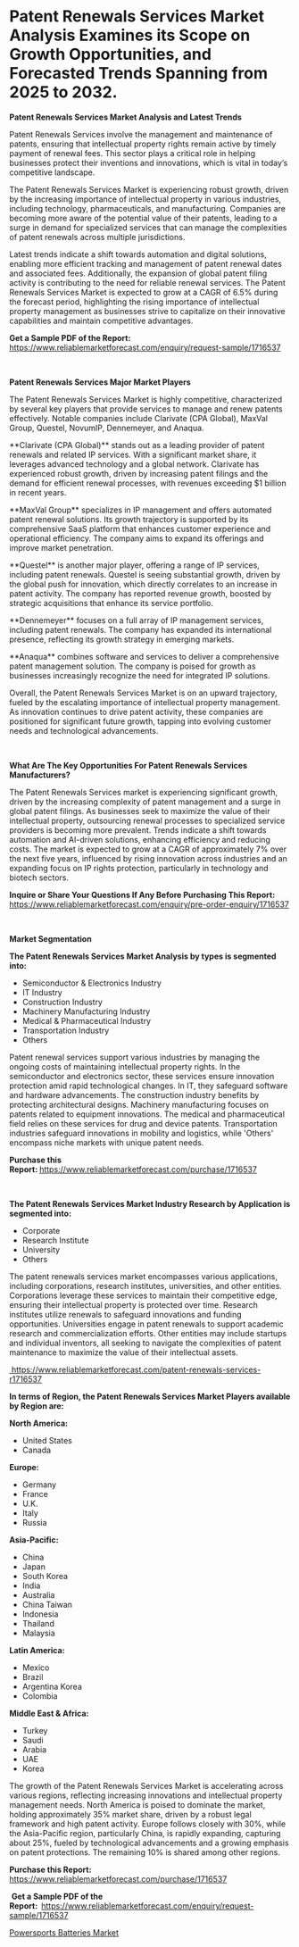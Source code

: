 <p><h1>Patent Renewals Services Market Analysis Examines its Scope on Growth Opportunities, and Forecasted Trends Spanning from 2025 to 2032.</h1></p><p><strong>Patent Renewals Services Market Analysis and Latest Trends</strong></p>
<p><p>Patent Renewals Services involve the management and maintenance of patents, ensuring that intellectual property rights remain active by timely payment of renewal fees. This sector plays a critical role in helping businesses protect their inventions and innovations, which is vital in today’s competitive landscape.</p><p>The Patent Renewals Services Market is experiencing robust growth, driven by the increasing importance of intellectual property in various industries, including technology, pharmaceuticals, and manufacturing. Companies are becoming more aware of the potential value of their patents, leading to a surge in demand for specialized services that can manage the complexities of patent renewals across multiple jurisdictions.</p><p>Latest trends indicate a shift towards automation and digital solutions, enabling more efficient tracking and management of patent renewal dates and associated fees. Additionally, the expansion of global patent filing activity is contributing to the need for reliable renewal services. The Patent Renewals Services Market is expected to grow at a CAGR of 6.5% during the forecast period, highlighting the rising importance of intellectual property management as businesses strive to capitalize on their innovative capabilities and maintain competitive advantages.</p></p>
<p><strong>Get a Sample PDF of the Report:&nbsp;</strong> <a href="https://www.reliablemarketforecast.com/enquiry/request-sample/1716537?utm_campaign=1108&utm_medium=2&utm_source=Github&utm_content=ia&utm_term=12012025&utm_id=patent-renewals-services">https://www.reliablemarketforecast.com/enquiry/request-sample/1716537</a></p>
<p>&nbsp;</p>
<p><strong>Patent Renewals Services Major Market Players</strong></p>
<p><p>The Patent Renewals Services Market is highly competitive, characterized by several key players that provide services to manage and renew patents effectively. Notable companies include Clarivate (CPA Global), MaxVal Group, Questel, NovumIP, Dennemeyer, and Anaqua.</p><p>**Clarivate (CPA Global)** stands out as a leading provider of patent renewals and related IP services. With a significant market share, it leverages advanced technology and a global network. Clarivate has experienced robust growth, driven by increasing patent filings and the demand for efficient renewal processes, with revenues exceeding $1 billion in recent years.</p><p>**MaxVal Group** specializes in IP management and offers automated patent renewal solutions. Its growth trajectory is supported by its comprehensive SaaS platform that enhances customer experience and operational efficiency. The company aims to expand its offerings and improve market penetration.</p><p>**Questel** is another major player, offering a range of IP services, including patent renewals. Questel is seeing substantial growth, driven by the global push for innovation, which directly correlates to an increase in patent activity. The company has reported revenue growth, boosted by strategic acquisitions that enhance its service portfolio.</p><p>**Dennemeyer** focuses on a full array of IP management services, including patent renewals. The company has expanded its international presence, reflecting its growth strategy in emerging markets.</p><p>**Anaqua** combines software and services to deliver a comprehensive patent management solution. The company is poised for growth as businesses increasingly recognize the need for integrated IP solutions.</p><p>Overall, the Patent Renewals Services Market is on an upward trajectory, fueled by the escalating importance of intellectual property management. As innovation continues to drive patent activity, these companies are positioned for significant future growth, tapping into evolving customer needs and technological advancements.</p></p>
<p>&nbsp;</p>
<p><strong>What Are The Key Opportunities For Patent Renewals Services Manufacturers?</strong></p>
<p><p>The Patent Renewals Services market is experiencing significant growth, driven by the increasing complexity of patent management and a surge in global patent filings. As businesses seek to maximize the value of their intellectual property, outsourcing renewal processes to specialized service providers is becoming more prevalent. Trends indicate a shift towards automation and AI-driven solutions, enhancing efficiency and reducing costs. The market is expected to grow at a CAGR of approximately 7% over the next five years, influenced by rising innovation across industries and an expanding focus on IP rights protection, particularly in technology and biotech sectors.</p></p>
<p><strong>Inquire or Share Your Questions If Any Before Purchasing This Report:</strong> <a href="https://www.reliablemarketforecast.com/enquiry/pre-order-enquiry/1716537?utm_campaign=1108&utm_medium=2&utm_source=Github&utm_content=ia&utm_term=12012025&utm_id=patent-renewals-services">https://www.reliablemarketforecast.com/enquiry/pre-order-enquiry/1716537</a></p>
<p>&nbsp;</p>
<p><strong>Market Segmentation</strong></p>
<p><strong>The Patent Renewals Services Market Analysis by types is segmented into:</strong></p>
<p><ul><li>Semiconductor & Electronics Industry</li><li>IT Industry</li><li>Construction Industry</li><li>Machinery Manufacturing Industry</li><li>Medical & Pharmaceutical Industry</li><li>Transportation Industry</li><li>Others</li></ul></p>
<p><p>Patent renewal services support various industries by managing the ongoing costs of maintaining intellectual property rights. In the semiconductor and electronics sector, these services ensure innovation protection amid rapid technological changes. In IT, they safeguard software and hardware advancements. The construction industry benefits by protecting architectural designs. Machinery manufacturing focuses on patents related to equipment innovations. The medical and pharmaceutical field relies on these services for drug and device patents. Transportation industries safeguard innovations in mobility and logistics, while 'Others' encompass niche markets with unique patent needs.</p></p>
<p><strong>Purchase this Report:&nbsp;</strong><a href="https://www.reliablemarketforecast.com/purchase/1716537?utm_campaign=1108&utm_medium=2&utm_source=Github&utm_content=ia&utm_term=12012025&utm_id=patent-renewals-services">https://www.reliablemarketforecast.com/purchase/1716537</a></p>
<p>&nbsp;</p>
<p><strong>The Patent Renewals Services Market Industry Research by Application is segmented into:</strong></p>
<p><ul><li>Corporate</li><li>Research Institute</li><li>University</li><li>Others</li></ul></p>
<p><p>The patent renewals services market encompasses various applications, including corporations, research institutes, universities, and other entities. Corporations leverage these services to maintain their competitive edge, ensuring their intellectual property is protected over time. Research institutes utilize renewals to safeguard innovations and funding opportunities. Universities engage in patent renewals to support academic research and commercialization efforts. Other entities may include startups and individual inventors, all seeking to navigate the complexities of patent maintenance to maximize the value of their intellectual assets.</p></p>
<p><a href="https://www.reliablemarketforecast.com/patent-renewals-services-r1716537?utm_campaign=1108&utm_medium=2&utm_source=Github&utm_content=ia&utm_term=12012025&utm_id=patent-renewals-services">&nbsp;https://www.reliablemarketforecast.com/patent-renewals-services-r1716537</a></p>
<p><strong>In terms of Region, the Patent Renewals Services Market Players available by Region are:</strong></p>
<p>
    <p> <strong> North America: </strong>
        <ul>
            <li>United States</li>
            <li>Canada</li>
        </ul>
        </p> 
    <p> <strong> Europe: </strong>
        <ul>
            <li>Germany</li>
            <li>France</li>
            <li>U.K.</li>
            <li>Italy</li>
            <li>Russia</li>
        </ul>
        </p> 
    <p> <strong> Asia-Pacific: </strong>
        <ul>
            <li>China</li>
            <li>Japan</li>
            <li>South Korea</li>
            <li>India</li>
            <li>Australia</li>
            <li>China Taiwan</li>
            <li>Indonesia</li>
            <li>Thailand</li>
            <li>Malaysia</li>
        </ul>
        </p> 
    <p> <strong> Latin America: </strong>
        <ul>
            <li>Mexico</li>
            <li>Brazil</li>
            <li>Argentina Korea</li>
            <li>Colombia</li>
        </ul>
        </p> 
    <p> <strong> Middle East & Africa: </strong>
        <ul>
            <li>Turkey</li>
            <li>Saudi</li>
            <li>Arabia</li>
            <li>UAE</li>
            <li>Korea</li>
        </ul>
    </p>
    </p>
<p><p>The growth of the Patent Renewals Services Market is accelerating across various regions, reflecting increasing innovations and intellectual property management needs. North America is poised to dominate the market, holding approximately 35% market share, driven by a robust legal framework and high patent activity. Europe follows closely with 30%, while the Asia-Pacific region, particularly China, is rapidly expanding, capturing about 25%, fueled by technological advancements and a growing emphasis on patent protections. The remaining 10% is shared among other regions.</p></p>
<p><strong>Purchase this Report: </strong><a href="https://www.reliablemarketforecast.com/purchase/1716537?utm_campaign=1108&utm_medium=2&utm_source=Github&utm_content=ia&utm_term=12012025&utm_id=patent-renewals-services">https://www.reliablemarketforecast.com/purchase/1716537</a></p>
<p>&nbsp;<strong>Get a Sample PDF of the Report:&nbsp;&nbsp;</strong><a href="https://www.reliablemarketforecast.com/enquiry/request-sample/1716537?utm_campaign=1108&utm_medium=2&utm_source=Github&utm_content=ia&utm_term=12012025&utm_id=patent-renewals-services">https://www.reliablemarketforecast.com/enquiry/request-sample/1716537</a></p>
<p><strong></strong></p>
<p><p><a href="https://github.com/CliffMedina6/Market-Research-Report-List-7/blob/main/powersports-batteries-market.md?utm_campaign=1108&utm_medium=2&utm_source=Github&utm_content=ia&utm_term=12012025&utm_id=patent-renewals-services">Powersports Batteries Market</a></p></p>